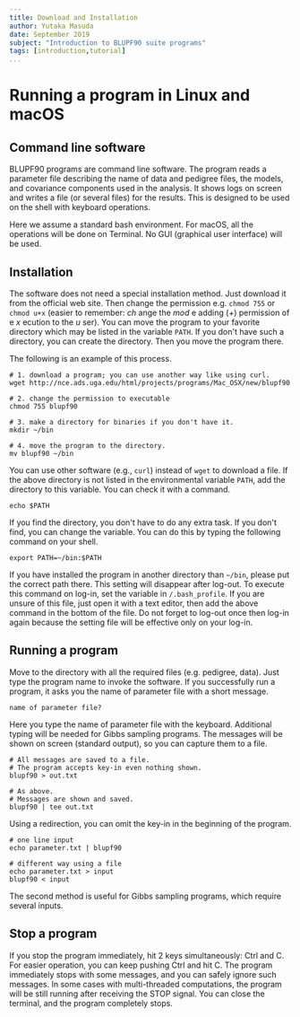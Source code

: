 ```yaml
---
title: Download and Installation
author: Yutaka Masuda
date: September 2019
subject: "Introduction to BLUPF90 suite programs"
tags: [introduction,tutorial]
...
```


Running a program in Linux and macOS
====================================

Command line software
---------------------

BLUPF90 programs are command line software.
The program reads a parameter file describing the name of data and pedigree files, the models, and covariance components used in the analysis.
It shows logs on screen and writes a file (or several files) for the results.
This is designed to be used on the shell with keyboard operations.

Here we assume a standard bash environment.
For macOS, all the operations will be done on Terminal.
No GUI (graphical user interface) will be used.

Installation
------------

The software does not need a special installation method.
Just download it from the official web site.
Then change the permission e.g. `chmod 755` or `chmod u+x` (easier to remember: _ch_ ange the _mod_ e adding (_+_) permission of e _x_ ecution to the _u_ ser).
You can move the program to your favorite directory which may be listed in the variable `PATH`.
If you don't have such a directory, you can create the directory.
Then you move the program there.

The following is an example of this process.

~~~~~{language=shell}
# 1. download a program; you can use another way like using curl.
wget http://nce.ads.uga.edu/html/projects/programs/Mac_OSX/new/blupf90

# 2. change the permission to executable
chmod 755 blupf90

# 3. make a directory for binaries if you don't have it.
mkdir ~/bin

# 4. move the program to the directory.
mv blupf90 ~/bin
~~~~~

You can use other software (e.g., `curl`) instead of `wget` to download a file.
If the above directory is not listed in the environmental variable `PATH`, add the directory to this variable.
You can check it with a command.

~~~~~{language=shell}
echo $PATH
~~~~~
If you find the directory, you don't have to do any extra task.
If you don't find, you can change the variable.
You can do this by typing the following command on your shell.

~~~~~{language=shell}
export PATH=~/bin:$PATH
~~~~~

If you have installed the program in another directory than `~/bin`, please put the correct path there.
This setting will disappear after log-out.
To execute this command on log-in, set the variable in `/.bash_profile`.
If you are unsure of this file, just open it with a text editor, then add the above command in the bottom of the file.
Do not forget to log-out once then log-in again because the setting file will be effective only on your log-in.


Running a program
-----------------

Move to the directory with all the required files (e.g. pedigree, data).
Just type the program name to invoke the software.
If you successfully run a program, it asks you the name of parameter file with a short message.

~~~~~{language=shell}
name of parameter file?
~~~~~

Here you type the name of parameter file with the keyboard.
Additional typing will be needed for Gibbs sampling programs.
The messages will be shown on screen (standard output), so you can capture them to a file.

~~~~~{language=shell}
# All messages are saved to a file.
# The program accepts key-in even nothing shown.
blupf90 > out.txt

# As above.
# Messages are shown and saved.
blupf90 | tee out.txt
~~~~~

Using a redirection, you can omit the key-in in the beginning of the program.

~~~~~{language=shell}
# one line input
echo parameter.txt | blupf90

# different way using a file
echo parameter.txt > input
blupf90 < input
~~~~~

The second method is useful for Gibbs sampling programs, which require several inputs.


Stop a program
--------------

If you stop the program immediately, hit 2 keys simultaneously: Ctrl and C.
For easier operation, you can keep pushing Ctrl and hit C.
The program immediately stops with some messages, and you can safely ignore such messages.
In some cases with multi-threaded computations, the program will be still running after receiving the STOP signal.
You can close the terminal, and the program completely stops.
